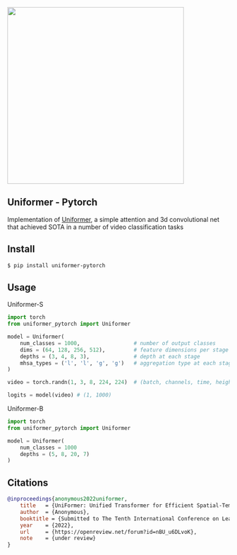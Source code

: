 <img src="./uniformer.png" width="400px"></img>

## Uniformer - Pytorch

Implementation of <a href="https://openreview.net/forum?id=nBU_u6DLvoK">Uniformer</a>, a simple attention and 3d convolutional net that achieved SOTA in a number of video classification tasks

## Install

```bash
$ pip install uniformer-pytorch
```

## Usage

Uniformer-S

```python
import torch
from uniformer_pytorch import Uniformer

model = Uniformer(
    num_classes = 1000,                 # number of output classes
    dims = (64, 128, 256, 512),         # feature dimensions per stage (4 stages)
    depths = (3, 4, 8, 3),              # depth at each stage
    mhsa_types = ('l', 'l', 'g', 'g')   # aggregation type at each stage, 'l' stands for local, 'g' stands for global
)

video = torch.randn(1, 3, 8, 224, 224)  # (batch, channels, time, height, width)

logits = model(video) # (1, 1000)
```

Uniformer-B

```python
import torch
from uniformer_pytorch import Uniformer

model = Uniformer(
    num_classes = 1000
    depths = (5, 8, 20, 7)
)
```

## Citations

```bibtex
@inproceedings{anonymous2022uniformer,
    title   = {UniFormer: Unified Transformer for Efficient Spatial-Temporal Representation Learning},
    author  = {Anonymous},
    booktitle = {Submitted to The Tenth International Conference on Learning Representations },
    year    = {2022},
    url     = {https://openreview.net/forum?id=nBU_u6DLvoK},
    note    = {under review}
}
```

